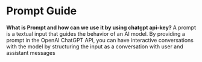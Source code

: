 # Prompt Guide
 <strong> What is Prompt and how can we use it by using chatgpt api-key? </strong>
 A prompt is a textual input that guides the behavior of an AI model. By providing a prompt in the OpenAI ChatGPT API, you can have interactive conversations with the model by structuring the input as a conversation with user and assistant messages